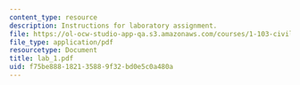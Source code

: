 ```yaml
---
content_type: resource
description: Instructions for laboratory assignment.
file: https://ol-ocw-studio-app-qa.s3.amazonaws.com/courses/1-103-civil-engineering-materials-laboratory-spring-2004/f75be888182135889f32bd0e5c0a480a_lab_1.pdf
file_type: application/pdf
resourcetype: Document
title: lab_1.pdf
uid: f75be888-1821-3588-9f32-bd0e5c0a480a
---
```

